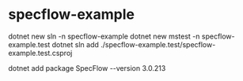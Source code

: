 # specflow-example

dotnet new sln -n specflow-example
dotnet new mstest -n specflow-example.test
dotnet sln add ./specflow-example.test/specflow-example.test.csproj

dotnet add package SpecFlow --version 3.0.213 